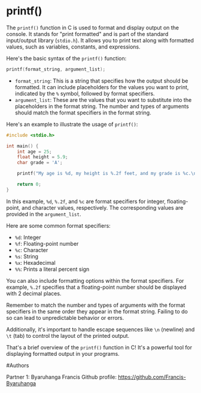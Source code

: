 # printf()

The `printf()` function in C is used to format and display output on the console. It stands for "print formatted" and is part of the standard input/output library (`stdio.h`). It allows you to print text along with formatted values, such as variables, constants, and expressions.

Here's the basic syntax of the `printf()` function:

```c
printf(format_string, argument_list);
```

- `format_string`: This is a string that specifies how the output should be formatted. It can include placeholders for the values you want to print, indicated by the `%` symbol, followed by format specifiers.
- `argument_list`: These are the values that you want to substitute into the placeholders in the format string. The number and types of arguments should match the format specifiers in the format string.

Here's an example to illustrate the usage of `printf()`:

```c
#include <stdio.h>

int main() {
    int age = 25;
    float height = 5.9;
    char grade = 'A';

    printf("My age is %d, my height is %.2f feet, and my grade is %c.\n", age, height, grade);

    return 0;
}
```

In this example, `%d`, `%.2f`, and `%c` are format specifiers for integer, floating-point, and character values, respectively. The corresponding values are provided in the `argument_list`.

Here are some common format specifiers:

- `%d`: Integer
- `%f`: Floating-point number
- `%c`: Character
- `%s`: String
- `%x`: Hexadecimal
- `%%`: Prints a literal percent sign

You can also include formatting options within the format specifiers. For example, `%.2f` specifies that a floating-point number should be displayed with 2 decimal places.

Remember to match the number and types of arguments with the format specifiers in the same order they appear in the format string. Failing to do so can lead to unpredictable behavior or errors.

Additionally, it's important to handle escape sequences like `\n` (newline) and `\t` (tab) to control the layout of the printed output.

That's a brief overview of the `printf()` function in C! It's a powerful tool for displaying formatted output in your programs.


#Authors

Partner 1: Byaruhanga Francis Github profile: https://github.com/Francis-Byaruhanga
